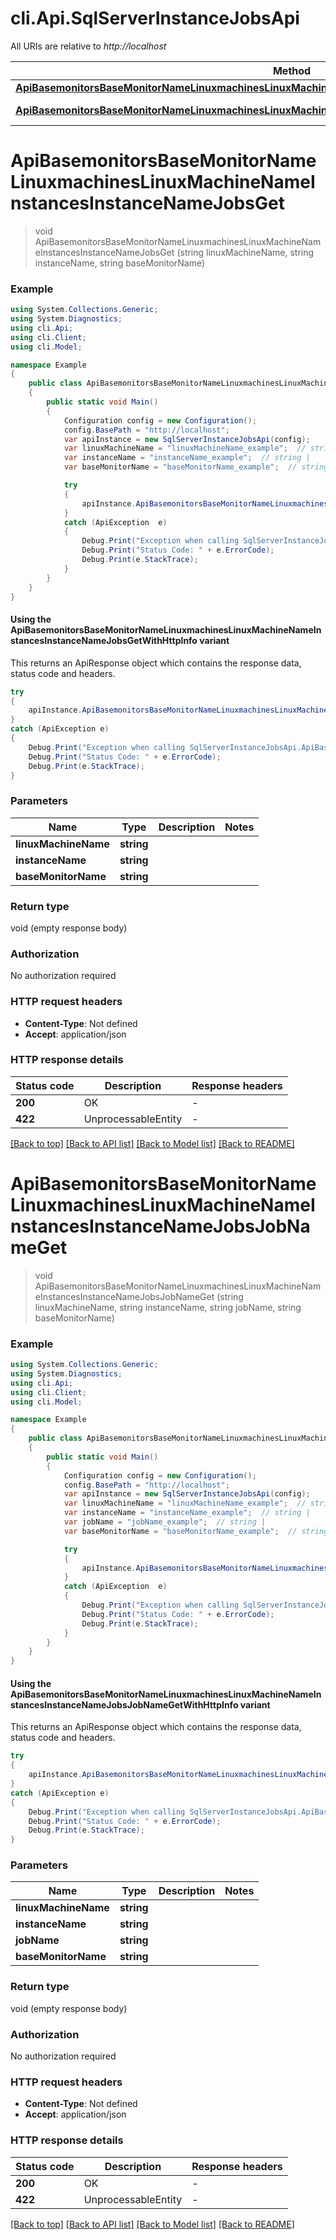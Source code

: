 # cli.Api.SqlServerInstanceJobsApi

All URIs are relative to *http://localhost*

| Method | HTTP request | Description |
|--------|--------------|-------------|
| [**ApiBasemonitorsBaseMonitorNameLinuxmachinesLinuxMachineNameInstancesInstanceNameJobsGet**](SqlServerInstanceJobsApi.md#apibasemonitorsbasemonitornamelinuxmachineslinuxmachinenameinstancesinstancenamejobsget) | **GET** /api/basemonitors/{baseMonitorName}/linuxmachines/{linuxMachineName}/instances/{instanceName}/jobs |  |
| [**ApiBasemonitorsBaseMonitorNameLinuxmachinesLinuxMachineNameInstancesInstanceNameJobsJobNameGet**](SqlServerInstanceJobsApi.md#apibasemonitorsbasemonitornamelinuxmachineslinuxmachinenameinstancesinstancenamejobsjobnameget) | **GET** /api/basemonitors/{baseMonitorName}/linuxmachines/{linuxMachineName}/instances/{instanceName}/jobs/{jobName} |  |

<a id="apibasemonitorsbasemonitornamelinuxmachineslinuxmachinenameinstancesinstancenamejobsget"></a>
# **ApiBasemonitorsBaseMonitorNameLinuxmachinesLinuxMachineNameInstancesInstanceNameJobsGet**
> void ApiBasemonitorsBaseMonitorNameLinuxmachinesLinuxMachineNameInstancesInstanceNameJobsGet (string linuxMachineName, string instanceName, string baseMonitorName)



### Example
```csharp
using System.Collections.Generic;
using System.Diagnostics;
using cli.Api;
using cli.Client;
using cli.Model;

namespace Example
{
    public class ApiBasemonitorsBaseMonitorNameLinuxmachinesLinuxMachineNameInstancesInstanceNameJobsGetExample
    {
        public static void Main()
        {
            Configuration config = new Configuration();
            config.BasePath = "http://localhost";
            var apiInstance = new SqlServerInstanceJobsApi(config);
            var linuxMachineName = "linuxMachineName_example";  // string | 
            var instanceName = "instanceName_example";  // string | 
            var baseMonitorName = "baseMonitorName_example";  // string | 

            try
            {
                apiInstance.ApiBasemonitorsBaseMonitorNameLinuxmachinesLinuxMachineNameInstancesInstanceNameJobsGet(linuxMachineName, instanceName, baseMonitorName);
            }
            catch (ApiException  e)
            {
                Debug.Print("Exception when calling SqlServerInstanceJobsApi.ApiBasemonitorsBaseMonitorNameLinuxmachinesLinuxMachineNameInstancesInstanceNameJobsGet: " + e.Message);
                Debug.Print("Status Code: " + e.ErrorCode);
                Debug.Print(e.StackTrace);
            }
        }
    }
}
```

#### Using the ApiBasemonitorsBaseMonitorNameLinuxmachinesLinuxMachineNameInstancesInstanceNameJobsGetWithHttpInfo variant
This returns an ApiResponse object which contains the response data, status code and headers.

```csharp
try
{
    apiInstance.ApiBasemonitorsBaseMonitorNameLinuxmachinesLinuxMachineNameInstancesInstanceNameJobsGetWithHttpInfo(linuxMachineName, instanceName, baseMonitorName);
}
catch (ApiException e)
{
    Debug.Print("Exception when calling SqlServerInstanceJobsApi.ApiBasemonitorsBaseMonitorNameLinuxmachinesLinuxMachineNameInstancesInstanceNameJobsGetWithHttpInfo: " + e.Message);
    Debug.Print("Status Code: " + e.ErrorCode);
    Debug.Print(e.StackTrace);
}
```

### Parameters

| Name | Type | Description | Notes |
|------|------|-------------|-------|
| **linuxMachineName** | **string** |  |  |
| **instanceName** | **string** |  |  |
| **baseMonitorName** | **string** |  |  |

### Return type

void (empty response body)

### Authorization

No authorization required

### HTTP request headers

 - **Content-Type**: Not defined
 - **Accept**: application/json


### HTTP response details
| Status code | Description | Response headers |
|-------------|-------------|------------------|
| **200** | OK |  -  |
| **422** | UnprocessableEntity |  -  |

[[Back to top]](#) [[Back to API list]](../README.md#documentation-for-api-endpoints) [[Back to Model list]](../README.md#documentation-for-models) [[Back to README]](../README.md)

<a id="apibasemonitorsbasemonitornamelinuxmachineslinuxmachinenameinstancesinstancenamejobsjobnameget"></a>
# **ApiBasemonitorsBaseMonitorNameLinuxmachinesLinuxMachineNameInstancesInstanceNameJobsJobNameGet**
> void ApiBasemonitorsBaseMonitorNameLinuxmachinesLinuxMachineNameInstancesInstanceNameJobsJobNameGet (string linuxMachineName, string instanceName, string jobName, string baseMonitorName)



### Example
```csharp
using System.Collections.Generic;
using System.Diagnostics;
using cli.Api;
using cli.Client;
using cli.Model;

namespace Example
{
    public class ApiBasemonitorsBaseMonitorNameLinuxmachinesLinuxMachineNameInstancesInstanceNameJobsJobNameGetExample
    {
        public static void Main()
        {
            Configuration config = new Configuration();
            config.BasePath = "http://localhost";
            var apiInstance = new SqlServerInstanceJobsApi(config);
            var linuxMachineName = "linuxMachineName_example";  // string | 
            var instanceName = "instanceName_example";  // string | 
            var jobName = "jobName_example";  // string | 
            var baseMonitorName = "baseMonitorName_example";  // string | 

            try
            {
                apiInstance.ApiBasemonitorsBaseMonitorNameLinuxmachinesLinuxMachineNameInstancesInstanceNameJobsJobNameGet(linuxMachineName, instanceName, jobName, baseMonitorName);
            }
            catch (ApiException  e)
            {
                Debug.Print("Exception when calling SqlServerInstanceJobsApi.ApiBasemonitorsBaseMonitorNameLinuxmachinesLinuxMachineNameInstancesInstanceNameJobsJobNameGet: " + e.Message);
                Debug.Print("Status Code: " + e.ErrorCode);
                Debug.Print(e.StackTrace);
            }
        }
    }
}
```

#### Using the ApiBasemonitorsBaseMonitorNameLinuxmachinesLinuxMachineNameInstancesInstanceNameJobsJobNameGetWithHttpInfo variant
This returns an ApiResponse object which contains the response data, status code and headers.

```csharp
try
{
    apiInstance.ApiBasemonitorsBaseMonitorNameLinuxmachinesLinuxMachineNameInstancesInstanceNameJobsJobNameGetWithHttpInfo(linuxMachineName, instanceName, jobName, baseMonitorName);
}
catch (ApiException e)
{
    Debug.Print("Exception when calling SqlServerInstanceJobsApi.ApiBasemonitorsBaseMonitorNameLinuxmachinesLinuxMachineNameInstancesInstanceNameJobsJobNameGetWithHttpInfo: " + e.Message);
    Debug.Print("Status Code: " + e.ErrorCode);
    Debug.Print(e.StackTrace);
}
```

### Parameters

| Name | Type | Description | Notes |
|------|------|-------------|-------|
| **linuxMachineName** | **string** |  |  |
| **instanceName** | **string** |  |  |
| **jobName** | **string** |  |  |
| **baseMonitorName** | **string** |  |  |

### Return type

void (empty response body)

### Authorization

No authorization required

### HTTP request headers

 - **Content-Type**: Not defined
 - **Accept**: application/json


### HTTP response details
| Status code | Description | Response headers |
|-------------|-------------|------------------|
| **200** | OK |  -  |
| **422** | UnprocessableEntity |  -  |

[[Back to top]](#) [[Back to API list]](../README.md#documentation-for-api-endpoints) [[Back to Model list]](../README.md#documentation-for-models) [[Back to README]](../README.md)


